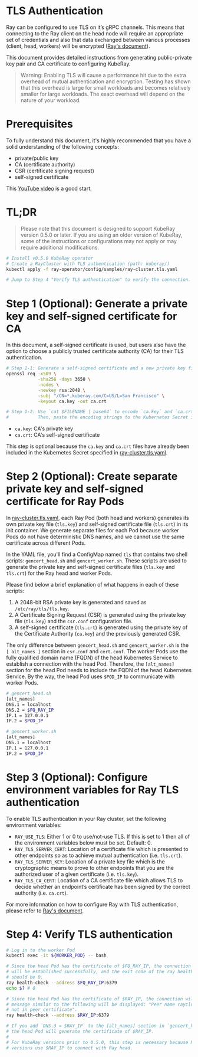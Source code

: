 # TLS Authentication

Ray can be configured to use TLS on it’s gRPC channels. This means that 
connecting to the Ray client on the head node will require an appropriate 
set of credentials and also that data exchanged between various processes 
(client, head, workers) will be encrypted ([Ray's document](https://docs.ray.io/en/latest/ray-core/configure.html?highlight=tls#tls-authentication)).

This document provides detailed instructions from generating public-private
key pair and CA certificate to configuring KubeRay.

> Warning: Enabling TLS will cause a performance hit due to the extra
overhead of mutual authentication and encryption. Testing has shown that 
this overhead is large for small workloads and becomes relatively smaller
for large workloads. The exact overhead will depend on the nature of your
workload.

# Prerequisites

To fully understand this document, it's highly recommended that you have a
solid understanding of the following concepts:

* private/public key
* CA (certificate authority)
* CSR (certificate signing request)
* self-signed certificate

This [YouTube video](https://youtu.be/T4Df5_cojAs) is a good start.

# TL;DR

> Please note that this document is designed to support KubeRay version 0.5.0 or later. If you are using an older version of KubeRay, some of the instructions or configurations may not apply or may require additional modifications.

```sh
# Install v0.5.0 KubeRay operator
# Create a RayCluster with TLS authentication (path: kuberay/)
kubectl apply -f ray-operator/config/samples/ray-cluster.tls.yaml

# Jump to Step 4 "Verify TLS authentication" to verify the connection.
```

# Step 1 (Optional): Generate a private key and self-signed certificate for CA

In this document, a self-signed certificate is used, but users also have the
option to choose a publicly trusted certificate authority (CA) for their TLS
authentication.

```sh
# Step 1-1: Generate a self-signed certificate and a new private key file for CA.
openssl req -x509 \
            -sha256 -days 3650 \
            -nodes \
            -newkey rsa:2048 \
            -subj "/CN=*.kuberay.com/C=US/L=San Francisco" \
            -keyout ca.key -out ca.crt

# Step 1-2: Use `cat $FILENAME | base64` to encode `ca.key` and `ca.crt`.
#           Then, paste the encoding strings to the Kubernetes Secret in `ray-cluster.tls.yaml`.
```
* `ca.key`: CA's private key
* `ca.crt`: CA's self-signed certificate 

This step is optional because the `ca.key` and `ca.crt` files have
already been included in the Kubernetes Secret specified in [ray-cluster.tls.yaml](../../ray-operator/config/samples/ray-cluster.tls.yaml).

# Step 2 (Optional): Create separate private key and self-signed certificate for Ray Pods

In [ray-cluster.tls.yaml](../../ray-operator/config/samples/ray-cluster.tls.yaml), each Ray
Pod (both head and workers) generates its own private key file (`tls.key`) and self-signed
certificate file (`tls.crt`) in its init container. We generate separate files for each Pod 
because worker Pods do not have deterministic DNS names, and we cannot use the same 
certificate across different Pods.

In the YAML file, you'll find a ConfigMap named `tls` that contains two shell scripts: 
`gencert_head.sh` and `gencert_worker.sh`. These scripts are used to generate the private key 
and self-signed certificate files (`tls.key` and `tls.crt`) for the Ray head and worker Pods. 

Please find below a brief explanation of what happens in each of these scripts:
1. A 2048-bit RSA private key is generated and saved as `/etc/ray/tls/tls.key`.
2. A Certificate Signing Request (CSR) is generated using the private key file (`tls.key`)
and the `csr.conf` configuration file.
3. A self-signed certificate (`tls.crt`) is generated using the private key of the 
Certificate Authority (`ca.key`) and the previously generated CSR.

The only difference between `gencert_head.sh` and `gencert_worker.sh` is the `[ alt_names ]`
section in `csr.conf` and `cert.conf`. The worker Pods use the fully qualified domain name 
(FQDN) of the head Kubernetes Service to establish a connection with the head Pod. 
Therefore, the `[alt_names]` section for the head Pod needs to include the FQDN of the head 
Kubernetes Service. By the way, the head Pod uses `$POD_IP` to communicate with worker Pods.

```sh
# gencert_head.sh
[alt_names]
DNS.1 = localhost
DNS.2 = $FQ_RAY_IP
IP.1 = 127.0.0.1
IP.2 = $POD_IP

# gencert_worker.sh
[alt_names]
DNS.1 = localhost
IP.1 = 127.0.0.1
IP.2 = $POD_IP
```

# Step 3 (Optional): Configure environment variables for Ray TLS authentication

To enable TLS authentication in your Ray cluster, set the following environment variables:

- `RAY_USE_TLS`: Either 1 or 0 to use/not-use TLS. If this is set to 1 then all of the environment variables below must be set. Default: 0.
- `RAY_TLS_SERVER_CERT`: Location of a certificate file which is presented to other endpoints so as to achieve mutual authentication (i.e. `tls.crt`).
- `RAY_TLS_SERVER_KEY`: Location of a private key file which is the cryptographic means to prove to other endpoints that you are the authorized user of a given certificate (i.e. `tls.key`). 
- `RAY_TLS_CA_CERT`: Location of a CA certificate file which allows TLS to decide whether an endpoint’s certificate has been signed by the correct authority (i.e. `ca.crt`).

For more information on how to configure Ray with TLS authentication, please refer to [Ray's document](https://docs.ray.io/en/latest/ray-core/configure.html#tls-authentication).

# Step 4: Verify TLS authentication

```sh
# Log in to the worker Pod
kubectl exec -it ${WORKER_POD} -- bash

# Since the head Pod has the certificate of $FQ_RAY_IP, the connection to the worker Pods 
# will be established successfully, and the exit code of the ray health-check command 
# should be 0.
ray health-check --address $FQ_RAY_IP:6379
echo $? # 0

# Since the head Pod has the certificate of $RAY_IP, the connection will fail and an error
# message similar to the following will be displayed: "Peer name raycluster-tls-head-svc is
# not in peer certificate".
ray health-check --address $RAY_IP:6379

# If you add `DNS.3 = $RAY_IP` to the [alt_names] section in `gencert_head.sh`,
# the head Pod will generate the certificate of $RAY_IP. 
# 
# For KubeRay versions prior to 0.5.0, this step is necessary because Ray workers in earlier
# versions use $RAY_IP to connect with Ray head.
```
